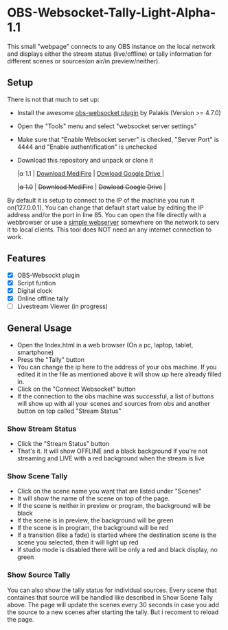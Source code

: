 # OBS-Websocket-Tally-Light-Alpha-1.1
This small "webpage" connects to any OBS instance on the local network and displays either the stream status (live/offline) or tally information for different scenes or sources(on air/in preview/neither).

## Setup

There is not that much to set up:

 - Install the awesome  [obs-websocket plugin](https://github.com/Palakis/obs-websocket/releases)  by Palakis (Version >= 4.7.0)

    
-   Open the "Tools" menu and select "websocket server settings"
    
-   Make sure that "Enable Websocket server" is checked, "Server Port" is 4444 and "Enable authentification" is unchecked
    
-   Download this repository and unpack or clone it

	|α 1.1 | [Download MediFire](http://bit.ly/3tUOsBs) | [Dowload Google Drive ](http://bit.ly/3aPCNeh) |

	|~~α 1.0~~ | ~~Download MediFire~~ | ~~Dowload Google Drive~~  |
    

By default it is setup to connect to the IP of the machine you run it on(127.0.0.1). You can change that default start value by editing the IP address and/or the port in line 85. You can open the file directly with a webbrowser or use a  [simple webserver](https://www.apachefriends.org/de/index.html)  somewhere on the network to serv it to local clients. This tool does NOT need an any internet connection to work.

## Features
 - [x] OBS-Websockt plugin
 - [x] Script funtion 
 - [x] Digital clock
 - [x] Online offline tally
 - [ ] Livestream Viewer (in progress)

## General Usage

-   Open the Index.html in a web browser (On a pc, laptop, tablet, smartphone)
-   Press the "Tally" button
-   You can change the ip here to the address of your obs machine. If you edited it in the file as mentioned above it will show up here already filled in.
-   Click on the "Connect Websocket" button
-   If the connection to the obs machine was successful, a list of buttons will show up with all your scenes and sources from obs and another button on top called "Stream Status"
### Show Stream Status

-   Click the "Stream Status" button
-   That's it. It will show OFFLINE and a black background if you're not streaming and LIVE with a red background when the stream is live


### Show Scene Tally

-   Click on the scene name you want that are listed under "Scenes"
-   It will show the name of the scene on top of the page.
-   If the scene is neither in preview or program, the background will be black
-   If the scene is in preview, the background will be green
-   If the scene is in program, the background will be red
-   If a transition (like a fade) is started where the destination scene is the scene you selected, then it will light up red
-   If studio mode is disabled there will be only a red and black display, no green
### Show Source Tally

You can also show the tally status for individual sources. Every scene that containes that source will be handled like described in Show Scene Tally above. The page will update the scenes every 30 seconds in case you add the source to a new scenes after starting the tally. But i recoment to reload the page.
